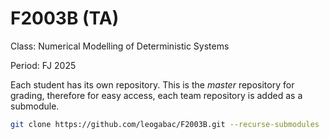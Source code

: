 # F2003B (TA)
Class: Numerical Modelling of Deterministic Systems

Period: FJ 2025

Each student has its own repository. This is the _master_ repository for grading, therefore for easy access, each team repository is added as a submodule.

```bash
git clone https://github.com/leogabac/F2003B.git --recurse-submodules
```

